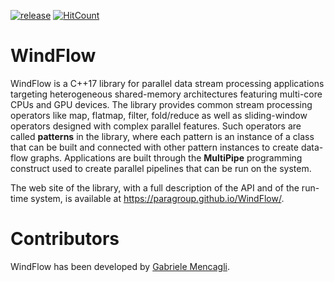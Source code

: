[![release](https://img.shields.io/github/release/paragroup/windflow.svg)](https://github.com/paragroup/windflow/releases/latest)
[![HitCount](http://hits.dwyl.io/paragroup/windflow.svg)](http://hits.dwyl.io/paragroup/windflow)

# WindFlow

WindFlow is a C++17 library for parallel data stream processing applications targeting heterogeneous shared-memory architectures featuring multi-core CPUs and GPU devices. The library provides common stream processing operators like map, flatmap, filter, fold/reduce as well as sliding-window operators designed with complex parallel features. Such operators are called <b>patterns</b> in the library, where each pattern is an instance of a class that can be built and connected with other pattern instances to create data-flow graphs. Applications are built through the <b>MultiPipe</b> programming construct used to create parallel pipelines that can be run on the system.

The web site of the library, with a full description of the API and of the run-time system, is available at https://paragroup.github.io/WindFlow/.

# Contributors
WindFlow has been developed by [Gabriele Mencagli](mailto:mencagli@di.unipi.it).
